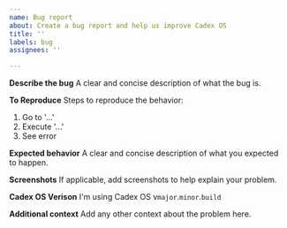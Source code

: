 ```yaml
---
name: Bug report
about: Create a bug report and help us improve Cadex OS
title: ''
labels: bug
assignees: ''

---
```


**Describe the bug**
A clear and concise description of what the bug is.

**To Reproduce**
Steps to reproduce the behavior:
1. Go to '...'
2. Execute '...'
4. See error

**Expected behavior**
A clear and concise description of what you expected to happen.

**Screenshots**
If applicable, add screenshots to help explain your problem.

**Cadex OS Verison**
I'm using Cadex OS v`major`.`minor`.`build`

**Additional context**
Add any other context about the problem here.

